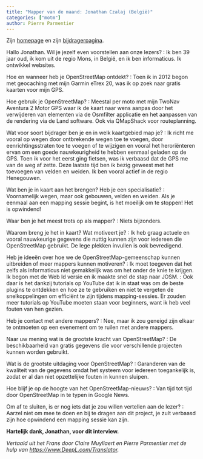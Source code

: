 ```yaml
---
title: "Mapper van de maand: Jonathan Czalaj (België)"
categories: ["motm"]
author: Pierre Parmentier
---
```


Zijn [homepage](https://www.openstreetmap.org/user/John7021) en zijn [bijdragerpagina](https://hdyc.neis-one.org/?John7021).

Hallo Jonathan. Wil je jezelf even voorstellen aan onze lezers?
: Ik ben 39 jaar oud, ik kom uit de regio Mons, in België, en ik ben informaticus. Ik ontwikkel websites.

Hoe en wanneer heb je OpenStreetMap ontdekt?
: Toen ik in 2012 begon met geocaching met mijn Garmin eTrex 20, was ik op zoek naar gratis kaarten voor mijn GPS.

Hoe gebruik je OpenStreetMap?
: Meestal per moto met mijn TwoNav Aventura 2 Motor GPS waar ik de kaart naar wens aanpas door het verwijderen van elementen via de Osmfilter applicatie en het aanpassen van de rendering via de Land software. Ook via QMapShack voor routeplanning.

Wat voor soort bijdrager ben je en in welk kaartgebied map je?
: Ik richt me vooral op wegen door ontbrekende wegen toe te voegen, door eenrichtingsstraten toe te voegen of te wijzigen en vooral het heroriënteren ervan om een goede nauwkeurigheid te hebben eenmaal geladen op de GPS. Toen ik voor het eerst ging fietsen, was ik verbaasd dat de GPS me van de weg af zette. Deze laatste tijd ben ik bezig geweest met het toevoegen van velden en weiden. Ik ben vooral actief in de regio Henegouwen.

Wat ben je in kaart aan het brengen? Heb je een specialisatie?
: Voornamelijk wegen, maar ook gebouwen, velden en weiden. Als je eenmaal aan een mapping sessie begint, is het moeilijk om te stoppen! Het is opwindend!

Waar ben je het meest trots op als mapper?
: Niets bijzonders.

Waarom breng je het in kaart? Wat motiveert je?
: Ik heb graag actuele en vooral nauwkeurige gegevens die nuttig kunnen zijn voor iedereen die OpenStreetMap gebruikt. De lege plekken invullen is ook bevredigend.

Heb je ideeën over hoe we de OpenStreetMap-gemeenschap kunnen uitbreiden of meer mappers kunnen motiveren?
: Ik moet toegeven dat het zelfs als informaticus niet gemakkelijk was om het onder de knie te krijgen. Ik begon met de Web Id versie en ik maakte snel de stap naar JOSM.
: Ook daar is het dankzij tutorials op YouTube dat ik in staat was om de beste plugins te ontdekken en hoe ze te gebruiken en niet te vergeten de snelkoppelingen om efficiënt te zijn tijdens mapping-sessies. Er zouden meer tutorials op YouTube moeten staan voor beginners, want ik heb veel fouten van hen gezien.

Heb je contact met andere mappers?
: Nee, maar ik zou geneigd zijn elkaar te ontmoeten op een evenement om te ruilen met andere mappers.

Naar uw mening wat is de grootste kracht van OpenStreetMap?
: De beschikbaarheid van gratis gegevens die voor verschillende projecten kunnen worden gebruikt.

Wat is de grootste uitdaging voor OpenStreetMap?
: Garanderen van de kwaliteit van de gegevens omdat het systeem voor iedereen toegankelijk is, zodat er al dan niet opzettelijke fouten in kunnen sluipen.

Hoe blijf je op de hoogte van het OpenStreetMap-nieuws?
: Van tijd tot tijd door OpenStreetMap in te typen in Google News.

Om af te sluiten, is er nog iets dat je zou willen vertellen aan de lezer?
: Aarzel niet om mee te doen en bij te dragen aan dit project, je zult verbaasd zijn hoe opwindend een mapping sessie kan zijn.

**Hartelijk dank, Jonathan, voor dit interview.**

*Vertaald uit het Frans door Claire Muyllaert en Pierre Parmentier met de hulp van <https://www.DeepL.com/Translator>.*
